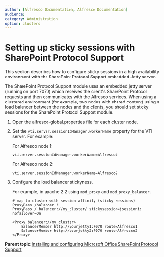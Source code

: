 ```yaml
---
author: [Alfresco Documentation, Alfresco Documentation]
audience: 
category: Administration
option: clusters
---
```


# Setting up sticky sessions with SharePoint Protocol Support

This section describes how to configure sticky sessions in a high availability environment with the SharePoint Protocol Support embedded Jetty server.

The SharePoint Protocol Support module uses an embedded jetty server \(running on port 7070\) which receives the client's SharePoint Protocol requests and then communicates with the Alfresco services. When using a clustered environment \(for example, two nodes with shared content\) using a load balancer between the nodes and the clients, you should set sticky sessions for the SharePoint Protocol Support module.

1.  Open the alfresco-global.properties file for each cluster node.

2.  Set the `vti.server.sessionIdManager.workerName` property for the VTI server. For example:

    For Alfresco node 1:

    ```
    vti.server.sessionIdManager.workerName=Alfresco1
    ```

    For Alfresco node 2:

    ```
    vti.server.sessionIdManager.workerName=Alfresco2
    ```

3.  Configure the load balancer stickyness.

    For example, in apache 2.2 using `mod_proxy` and `mod_proxy_balancer`.

    ```
    # map to cluster with session affinity (sticky sessions) 
    ProxyPass /balancer ! 
    ProxyPass / balancer://my_cluster/ stickysession=jsessionid nofailover=On 
    
    <Proxy balancer://my_cluster> 
        BalancerMember http://yourjetty1:7070 route=Alfresco1 
        BalancerMember http://yourjetty2:7070 route=Alfresco2 
    </Proxy>
    ```


**Parent topic:**[Installing and configuring Microsoft Office SharePoint Protocol Support](../concepts/SharePoint-intro.md)

